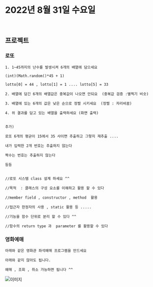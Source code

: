 # 2022년 8월 31일 수요일
<br>

## 프로젝트
### 로또
    1. 1~45까지의 난수를 발생시켜 6개의 배열에 담으세요

    (int)(Math.random()*45 + 1)

    lotto[0] = 44 , lotto[1] = 1 .... lotto[5] = 33

    2. 배열에 담긴 6개의 배열값은 중복값이 나오면 안되요  (중복값 검증 :별찍기 비슷)

    3. 배열에 있는 6개의 값은 낮은 순으로 정렬 시키세요  (정렬 : 자리바꿈)

    4. 위 결과를 담고 있는 배열을 출력하세요 (화면 출력)

    
    추가)

    로또 6개의 평균이 15에서 35 사이면 추출하고 그렇지 재추출 ....

    내가 입력한 2개 번호는 추출하지 않는다

    짝수는 번호는 추출하지 않는다

    등등 

    
    //로또 시스템 class 설계 하세요 ^^

    //목적  : 클래스의 구성 요소를 이해하고 활용 할 수 있다

    //member field , constructor , method  활용

    //접근자 한정자의 사용 , static 활용 등 .....

    //기능을 함수 단위로 분리 할 수 있다 ^^

    //함수의 return type 과  parameter 를 활용할 수 있다
    

### 영화예매
    아래와 같은 영화관 좌석예매 프로그램을 만드세요

    아래와 같지 않아도 됩니다.

    예매 , 조회 , 취소 가능하면 됩니다 ^^

![이미지](https://cafeptthumb-phinf.pstatic.net/MjAyMDAzMTRfMjI5/MDAxNTg0MTgxNzYxOTgz.Mn8XB87cbubNobUCtSyQ-Y_jQMKPZKIt5hsTeYTdkNYg.WCJwPhKAT0ayFM1jznJWCb4qVc-ngZ0VHSZB8gb3K4Qg.PNG/cinema2_3%EC%A1%B0.png?type=w800)
